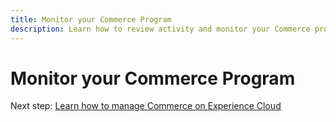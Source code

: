 ```yaml
---
title: Monitor your Commerce Program
description: Learn how to review activity and monitor your Commerce program.
---
```


# Monitor your Commerce Program

Next step: [Learn how to manage Commerce on Experience Cloud](https://experienceleague.corp.adobe.com/docs/commerce-cloud-service/user/commerce-management.html)
